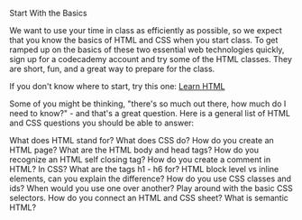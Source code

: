 Start With the Basics

We want to use your time in class as efficiently as possible, so we expect that you know the basics of HTML and CSS when you start class. To get ramped up on the basics of these two essential web technologies quickly, sign up for a codecademy account and try some of the HTML classes. They are short, fun, and a great way to prepare for the class.

If you don't know where to start, try this one: <a href="https://www.codecademy.com/learn/learn-html">Learn HTML</a>

Some of you might be thinking, "there's so much out there, how much do I need to know?" - and that's a great question. Here is a general list of HTML and CSS questions you should be able to answer:

What does HTML stand for?
What does CSS do?
How do you create an HTML page?
What are the HTML body and head tags?
How do you recognize an HTML self closing tag?
How do you create a comment in HTML? In CSS?
What are the tags h1 - h6 for?
HTML block level vs inline elements, can you explain the difference?
How do you use CSS classes and ids? When would you use one over another?
Play around with the basic CSS selectors.
How do you connect an HTML and CSS sheet?
What is semantic HTML?
